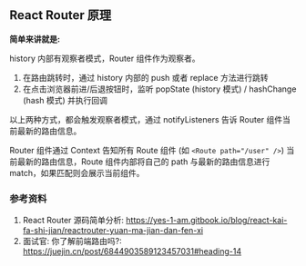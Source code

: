 ## React Router 原理

**简单来讲就是:**  

history 内部有观察者模式，Router 组件作为观察者。  

1. 在路由跳转时，通过 history 内部的 push 或者 replace 方法进行跳转
2. 在点击浏览器前进/后退按钮时，监听 popState (history 模式) / hashChange (hash 模式) 并执行回调

以上两种方式，都会触发观察者模式，通过 notifyListeners 告诉 Router 组件当前最新的路由信息。

Router 组件通过 Context 告知所有 Route 组件 (如 `<Route path="/user" />`) 当前最新的路由信息，Route 组件内部将自己的 path 与最新的路由信息进行 match，如果匹配则会展示当前组件。

### 参考资料

1. React Router 源码简单分析: https://yes-1-am.gitbook.io/blog/react-kai-fa-shi-jian/reactrouter-yuan-ma-jian-dan-fen-xi
2. 面试官: 你了解前端路由吗?: https://juejin.cn/post/6844903589123457031#heading-14
